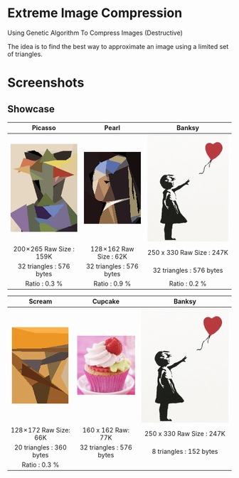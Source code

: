 # Extreme Image Compression
Using Genetic Algorithm To Compress Images (Destructive)

The idea is to find the best way to approximate an image using a limited set of triangles.

# Screenshots

## Showcase

| Picasso  | Pearl | Banksy | 
| :-------------: | :-------------: | :-------------: |
| ![Picasso](https://raw.githubusercontent.com/snuids/extremeimgcompression/master/media/picasso.gif)  | ![Pearl](https://raw.githubusercontent.com/snuids/extremeimgcompression/master/media/pearl.gif)  | ![Banksy](https://raw.githubusercontent.com/snuids/extremeimgcompression/master/media/banksy.gif) |
| 200 × 265 Raw Size : 159K  | 128 × 162 Raw Size : 62K | 250 x 330 Raw Size : 247K  | 
| 32 triangles : 576 bytes  | 32 triangles : 576 bytes  | 32 triangles : 576 bytes  |
| Ratio : 0.3 % | Ratio : 0.9 % | Ratio : 0.2 % | 



| Scream  | Cupcake | Banksy |
| :-------------: | :-------------: | :-------------: |
| ![Scream](https://raw.githubusercontent.com/snuids/extremeimgcompression/master/media/scream.gif)  | ![cupcake](https://raw.githubusercontent.com/snuids/extremeimgcompression/master/media/cupcake.gif)  | ![Banksy](https://raw.githubusercontent.com/snuids/extremeimgcompression/master/media/banksy8.gif) |
| 128 × 172 Raw Size: 66K  | 160 x 162 Raw: 77K | 250 x 330 Raw Size : 247K | 
| 20 triangles : 360 bytes  | 32 triangles : 576 bytes  |  8 triangles : 152 bytes |
| Ratio : 0.3 % |  | 





